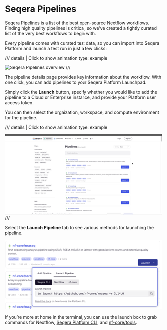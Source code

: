 # Seqera Pipelines

Seqera Pipelines is a list of the best open-source Nextflow workflows. Finding high quality pipelines is critical, so we’ve created a tightly curated list of the very best workflows to begin with.

Every pipeline comes with curated test data, so you can import into Seqera Platform and launch a test run in just a few clicks:

/// details | Click to show animation
    type: example

![Seqera Pipelines overview](assets/seqera-pipelines-overview.gif)
///

The pipeline details page provides key information about the workflow. With one click, you can add pipelines to your Seqera Platform Launchpad.

Simply click the **Launch** button, specify whether you would like to add the pipeline to a Cloud or Enterprise instance, and provide your Platform user access token.

You can then select the orgaization, workspace, and compute environment for the pipeline. 

/// details | Click to show animation
    type: example

![Seqera Pipelines add to Launchpad](assets/seqera-pipelines-add-pipeline.gif)
///

Select the **Launch Pipeline** tab to see various methods for launching the pipeline.

![Launch Seqera Pipeline](assets/seqera-pipelines-launch-cli.png)

If you’re more at home in the terminal, you can use the launch box to grab commands for Nextflow, [Seqera Platform CLI](015_automation_on_the_seqera_platform.md), and [nf-core/tools](https://nf-co.re/docs/nf-core-tools).

